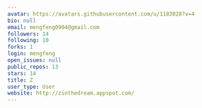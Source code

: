 ```yaml
---
avatar: https://avatars.githubusercontent.com/u/1183028?v=4
bio: null
email: mengfeng0904@gmail.com
followers: 14
following: 10
forks: 1
login: mengfeng
open_issues: null
public_repos: 13
stars: 14
title: Z
user_type: User
website: http://zinthedream.appspot.com/
---
```

